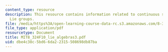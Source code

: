 ```yaml
---
content_type: resource
description: This resource contains information related to continuous symmetries and
  Lie groups.
file: /media/https%3A/open-learning-course-data-rc.s3.amazonaws.com/8-324-relativistic-quantum-field-theory-ii-fall-2010/dbe4c38c5bd66da22315508698db87ba_MIT8_324F10_lie_algebras3.pdf
file_type: application/pdf
resourcetype: Document
title: MIT8_324F10_lie_algebras3.pdf
uid: dbe4c38c-5bd6-6da2-2315-508698db87ba
---
```

